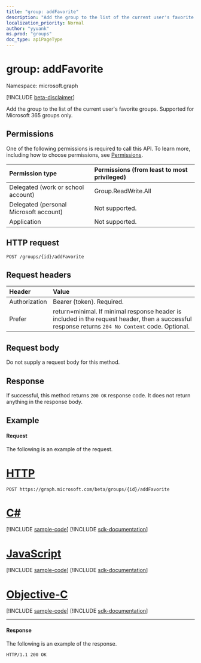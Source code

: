 ```yaml
---
title: "group: addFavorite"
description: "Add the group to the list of the current user's favorite groups. Supported for Microsoft 365 groups only."
localization_priority: Normal
author: "yyuank"
ms.prod: "groups"
doc_type: apiPageType
---
```


# group: addFavorite

Namespace: microsoft.graph

[!INCLUDE [beta-disclaimer](../../includes/beta-disclaimer.md)]

Add the group to the list of the current user's favorite groups. Supported for Microsoft 365 groups only.

## Permissions
One of the following permissions is required to call this API. To learn more, including how to choose permissions, see [Permissions](/graph/permissions-reference).

|Permission type      | Permissions (from least to most privileged)              |
|:--------------------|:---------------------------------------------------------|
|Delegated (work or school account) | Group.ReadWrite.All    |
|Delegated (personal Microsoft account) | Not supported.    |
|Application | Not supported. |

## HTTP request
<!-- { "blockType": "ignored" } -->
```http
POST /groups/{id}/addFavorite
```

## Request headers
| Header       | Value |
|:---------------|:--------|
| Authorization  | Bearer {token}. Required.  |
| Prefer | return=minimal. If minimal response header is included in the request header, then a successful response returns `204 No Content` code. Optional.  | 

## Request body
Do not supply a request body for this method.

## Response
If successful, this method returns `200 OK` response code. It does not return anything in the response body.

## Example
#### Request
The following is an example of the request.

# [HTTP](#tab/http)
<!-- {
  "blockType": "request",
  "name": "group_addfavorite"
}-->
```http
POST https://graph.microsoft.com/beta/groups/{id}/addFavorite
```
# [C#](#tab/csharp)
[!INCLUDE [sample-code](../includes/snippets/csharp/group-addfavorite-csharp-snippets.md)]
[!INCLUDE [sdk-documentation](../includes/snippets/snippets-sdk-documentation-link.md)]

# [JavaScript](#tab/javascript)
[!INCLUDE [sample-code](../includes/snippets/javascript/group-addfavorite-javascript-snippets.md)]
[!INCLUDE [sdk-documentation](../includes/snippets/snippets-sdk-documentation-link.md)]

# [Objective-C](#tab/objc)
[!INCLUDE [sample-code](../includes/snippets/objc/group-addfavorite-objc-snippets.md)]
[!INCLUDE [sdk-documentation](../includes/snippets/snippets-sdk-documentation-link.md)]

---


#### Response
The following is an example of the response.
<!-- {
  "blockType": "response",
  "truncated": false,
  "@odata.type": "microsoft.graph.none"
} -->
```http
HTTP/1.1 200 OK
```

<!-- uuid: 8fcb5dbc-d5aa-4681-8e31-b001d5168d79
2015-10-25 14:57:30 UTC -->
<!--
{
  "type": "#page.annotation",
  "description": "group: addFavorite",
  "keywords": "",
  "section": "documentation",
  "tocPath": "",
  "suppressions": [
  ]
}
-->


